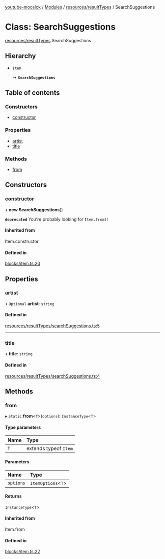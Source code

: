 [youtube-moosick](../README.md) / [Modules](../modules.md) / [resources/resultTypes](../modules/resources_resultTypes.md) / SearchSuggestions

# Class: SearchSuggestions

[resources/resultTypes](../modules/resources_resultTypes.md).SearchSuggestions

## Hierarchy

- `Item`

  ↳ **`SearchSuggestions`**

## Table of contents

### Constructors

- [constructor](resources_resultTypes.SearchSuggestions.md#constructor)

### Properties

- [artist](resources_resultTypes.SearchSuggestions.md#artist)
- [title](resources_resultTypes.SearchSuggestions.md#title)

### Methods

- [from](resources_resultTypes.SearchSuggestions.md#from)

## Constructors

### constructor

• **new SearchSuggestions**()

**`deprecated`** You're probably looking for `Item.from()`

#### Inherited from

Item.constructor

#### Defined in

[blocks/item.ts:20](https://github.com/EvasiveXkiller/youtube-moosick/blob/7a28efb/src/blocks/item.ts#L20)

## Properties

### artist

• `Optional` **artist**: `string`

#### Defined in

[resources/resultTypes/searchSuggestions.ts:5](https://github.com/EvasiveXkiller/youtube-moosick/blob/7a28efb/src/resources/resultTypes/searchSuggestions.ts#L5)

___

### title

• **title**: `string`

#### Defined in

[resources/resultTypes/searchSuggestions.ts:4](https://github.com/EvasiveXkiller/youtube-moosick/blob/7a28efb/src/resources/resultTypes/searchSuggestions.ts#L4)

## Methods

### from

▸ `Static` **from**<`T`\>(`options`): `InstanceType`<`T`\>

#### Type parameters

| Name | Type |
| :------ | :------ |
| `T` | extends typeof `Item` |

#### Parameters

| Name | Type |
| :------ | :------ |
| `options` | `ItemOptions`<`T`\> |

#### Returns

`InstanceType`<`T`\>

#### Inherited from

Item.from

#### Defined in

[blocks/item.ts:22](https://github.com/EvasiveXkiller/youtube-moosick/blob/7a28efb/src/blocks/item.ts#L22)
